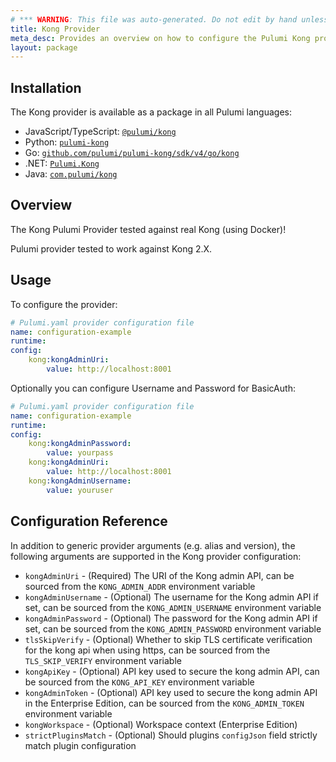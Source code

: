 ```yaml
---
# *** WARNING: This file was auto-generated. Do not edit by hand unless you're certain you know what you are doing! ***
title: Kong Provider
meta_desc: Provides an overview on how to configure the Pulumi Kong provider.
layout: package
---
```


## Installation

The Kong provider is available as a package in all Pulumi languages:

* JavaScript/TypeScript: [`@pulumi/kong`](https://www.npmjs.com/package/@pulumi/kong)
* Python: [`pulumi-kong`](https://pypi.org/project/pulumi-kong/)
* Go: [`github.com/pulumi/pulumi-kong/sdk/v4/go/kong`](https://github.com/pulumi/pulumi-kong)
* .NET: [`Pulumi.Kong`](https://www.nuget.org/packages/Pulumi.Kong)
* Java: [`com.pulumi/kong`](https://central.sonatype.com/artifact/com.pulumi/kong)

## Overview

The Kong Pulumi Provider tested against real Kong (using Docker)!

Pulumi provider tested to work against Kong 2.X.
## Usage

To configure the provider:
```yaml
# Pulumi.yaml provider configuration file
name: configuration-example
runtime:
config:
    kong:kongAdminUri:
        value: http://localhost:8001

```

Optionally you can configure Username and Password for BasicAuth:
```yaml
# Pulumi.yaml provider configuration file
name: configuration-example
runtime:
config:
    kong:kongAdminPassword:
        value: yourpass
    kong:kongAdminUri:
        value: http://localhost:8001
    kong:kongAdminUsername:
        value: youruser

```
## Configuration Reference

In addition to generic provider arguments (e.g. alias and version), the following arguments are supported in the Kong provider configuration:

* `kongAdminUri` - (Required) The URI of the Kong admin API, can be sourced from the `KONG_ADMIN_ADDR` environment variable
* `kongAdminUsername` - (Optional) The username for the Kong admin API if set, can be sourced from the `KONG_ADMIN_USERNAME` environment variable
* `kongAdminPassword` - (Optional) The password for the Kong admin API if set, can be sourced from the `KONG_ADMIN_PASSWORD` environment variable
* `tlsSkipVerify` - (Optional) Whether to skip TLS certificate verification for the kong api when using https, can be sourced from the `TLS_SKIP_VERIFY` environment variable
* `kongApiKey` - (Optional) API key used to secure the kong admin API, can be sourced from the `KONG_API_KEY` environment variable
* `kongAdminToken` - (Optional) API key used to secure the kong admin API in the Enterprise Edition, can be sourced from the `KONG_ADMIN_TOKEN` environment variable
* `kongWorkspace` - (Optional) Workspace context (Enterprise Edition)
* `strictPluginsMatch` - (Optional) Should plugins `configJson` field strictly match plugin configuration